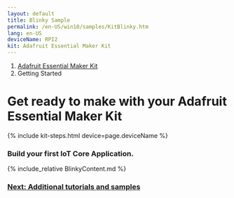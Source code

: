 ```yaml
---
layout: default
title: Blinky Sample
permalink: /en-US/win10/samples/KitBlinky.htm
lang: en-US
deviceName: RPI2
kit: Adafruit Essential Maker Kit
---
```

<ol class="breadcrumb">
  <li><a href="{{site.baseurl}}/{{page.lang}}/AdafruitMakerKit.htm">Adafruit Essential Maker Kit</a></li>
  <li class="active">Getting Started</li>
</ol>

<h1 class="maker-kit">Get ready to make with your Adafruit Essential Maker Kit</h1>

{% include kit-steps.html device=page.deviceName %}

<h3 class="maker-kit">Build your first IoT Core Application.</h3>

{% include_relative BlinkyContent.md %}

<h3><a href="{{site.baseurl}}/{{page.lang}}/win10/StartCoding.htm">Next: Additional tutorials and samples</a></h3>
